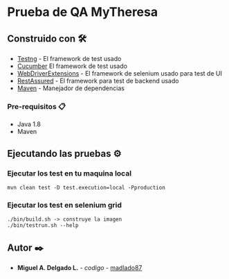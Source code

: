 # Prueba de QA MyTheresa 

## Construido con 🛠️

* [Testng](https://testng.org/doc/index.html) - El framework de test usado
* [Cucumber](https://cucumber.io/) El framework de test usado
* [WebDriverExtensions](https://github.com/webdriverextensions/webdriverextensions) - El framework de selenium usado para test de UI
* [RestAssured](https://testng.org/doc/index.html) - El framework para test de backend usado
* [Maven](https://maven.apache.org/) - Manejador de dependencias

### Pre-requisitos 📋

* Java 1.8
* Maven

## Ejecutando las pruebas ⚙️
### Ejecutar los test en tu maquina local
`mvn clean test -D test.execution=local -Pproduction`
### Ejecutar los test en selenium grid
```
./bin/build.sh -> construye la imagen
./bin/testrun.sh --help
```


## Autor ✒️

* **Miguel A. Delgado L.** - *codigo* - [madlado87](https://github.com/madlado87)
